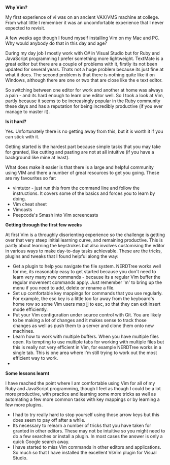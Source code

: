 **Why Vim?**

My first experience of vi was on an ancient VAX/VMS machine at college. From what little I remember it was an uncomfortable experience that I never expected to revisit.

A few weeks ago though I found myself installing Vim on my Mac and PC. Why would anybody do that in this day and age?

During my day job I mostly work with C# in Visual Studio but for Ruby and JavaScript programming I prefer something more lightweight. TextMate is a great editor but there are a couple of problems with it, firstly its not been updated for several years. Thats not a huge problem because its just fine at what it does. The second problem is that there is nothing quite like it on Windows, although there are one or two that are close like the e text editor.

So switching between one editor for work and another at home was always a pain - and its hard enough to learn one editor well.  So I took a look at Vim, partly because it seems to be increasingly popular in the Ruby community these days and has a reputation for being incredibly productive (if you ever manage to master it).


**Is it hard?**

Yes. Unfortunately there is no getting away from this, but it is worth it if you can stick with it.

Getting started is the hardest part because simple tasks that you may take for granted, like cutting and pasting are not at all intuitive (if you have a background like mine at least).

What does make it easier is that there is a large and helpful community using VIM and there a number of great resources to get you going. These are my favourites so far:

* vimtutor - just run this from the command line and follow the instructions. It covers some of the basics and forces you to learn by doing.
* Vim cheat sheet
* Vimcasts
* Peepcode's Smash into Vim screencasts

**Getting through the first few weeks**

At first Vim is a throughly disorienting experience so the challenge is getting over that very steep initial learning curve, and remaining productive. This is partly about learning the keystrokes but also involves customising the editor in various ways to make day-to-day tasks achievable. These are the tricks, plugins and tweaks that I found helpful along the way:

* Get a plugin to help you navigate the file system. NERDTree works well for me, its reasonably easy to get started because you don't need to learn very many new commands - because its a regular Vim buffer the regular movement commands apply. Just remember 'm' to bring up the menu if you need to add, delete or rename a file.
* Set up comfortable key mappings for commands that you use regularly. For example, the esc key is a little too far away from the keyboard's home row so some Vim users map jj to esc, so that they can exit insert mode efficiently.
* Put your Vim configuration under source control with Git. You are likely to be making a lot of changes and it makes sense to track those changes as well as push them to a server and clone them onto new machines.
* Learn how to work with multiple buffers. When you have multiple files open. Its tempting to use multiple tabs for working with multiple files but this is really not very efficient in Vim, for example NERDTree works in a single tab. This is one area where I'm still trying to work out the most efficient way to work.
* 


**Some lessons learnt**

I have reached the point where I am comfortable using Vim for all of my Ruby and JavaScript programming, though I feel as though I could be a lot more productive, with practice and learning some more tricks as well as automating a few more common tasks with key mappings or by learning a few more plugins.

* I had to try really hard to stop yourself using those arrow keys but this does seem to pay off after a while.
* Its necessary to relearn a number of tricks that you have taken for granted in other editors. These may not be intuitive so you might need to do a few searches or install a plugin. In most cases the answer is only a quick Google search away.
* I have started to miss Vim commands in other editors and applications. So much so that I have installed the excellent VsVim plugin for Visual Studio. 


